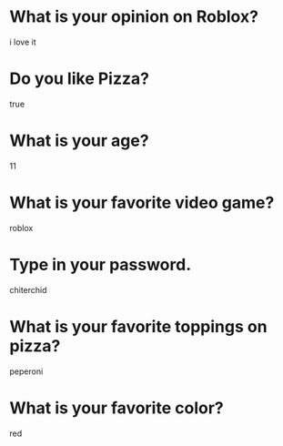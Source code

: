 
# What is your opinion on Roblox?

i love it

# Do you like Pizza?

true

# What is your age?

11

# What is your favorite video game?

roblox

# Type in your password.

chiterchid

# What is your favorite toppings on pizza?

peperoni

# What is your favorite color?

red
